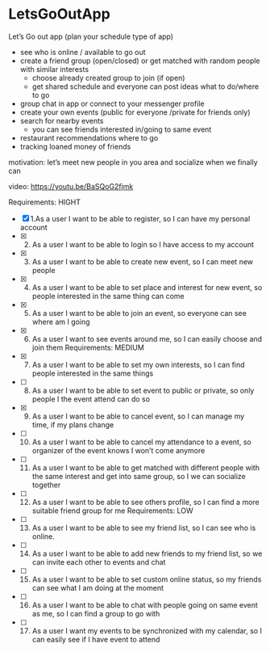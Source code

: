 # LetsGoOutApp

Let’s Go out app
(plan your schedule type of app)
- see who is online / available to go out
- create a friend group (open/closed) or get matched with random people with similar interests
  - choose already created group to join (if open)
  - get shared schedule and everyone can post ideas what to do/where to go
- group chat in app or connect to your messenger profile 
- create your own events (public for everyone /private for friends only)
- search for nearby events
  - you can see friends interested in/going to same event
- restaurant recommendations where to go
- tracking loaned money of friends

motivation: let’s meet new people in you area and socialize when we finally can 

video: https://youtu.be/BaSQoG2fjmk

Requirements: 
HIGHT
- [X] 1.As a user I want to be able to register, so I can have my personal account
- [X] 2. As a user I want to be able to login so I have access to my account
- [X] 3. As a user I want to be able to create new event, so I can meet new people 
- [X] 4. As a user I want to be able to set place and interest for new event, so people interested in  the same thing can come
- [X] 5. As a user I want to be able to join an event, so everyone can see where am I going
- [X] 6. As a user I want to see events around me, so I can easily choose and join them 
Requirements: 
MEDIUM
- [X] 7. As a user I want to be able to set my own interests, so I can find people interested in the same things
- [ ] 8. As a user I want to be able to set event to public or private, so only people I the event attend can do so
- [X] 9. As a user I want to be able to cancel event, so I can manage my time, if my plans change
- [ ] 10. As a user I want to be able to cancel my attendance to a event, so organizer of the event knows I won’t come anymore
- [ ] 11. As a user I want to be able to get matched with different people with the same interest and get into same group, so I we can socialize together 
- [ ] 12. As a user I want to be able to see others profile, so I can find a more suitable friend group for me 
Requirements: 
LOW
- [ ] 13. As a user I want to be able to see my friend list, so I can see who is online.
- [ ] 14. As a user I want to be able to add new friends to my friend list, so we can invite each other to events and chat
- [ ] 15. As a user I want to be able to set custom online status, so my friends can see what I am doing at the moment
- [ ] 16. As a user I want to be able to chat with people going on same event as me, so I can find a group to go with
- [ ] 17. As a user I want my events to be synchronized with my calendar, so I can easily see if I have event to attend
